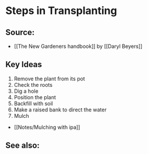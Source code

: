 # Steps in Transplanting

## Source:
- [[The New Gardeners handbook]]
by [[Daryl Beyers]]

## Key Ideas
1. Remove the plant from its pot
2. Check the roots
3. Dig a hole
4. Position the plant
5. Backfill with soil
6. Make a raised bank to direct the water
7. Mulch
- [[Notes/Mulching with ipa]]

## See also: